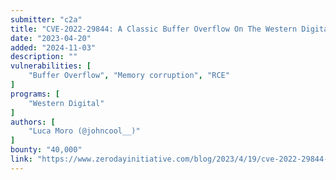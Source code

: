 ```yaml
---
submitter: "c2a"
title: "CVE-2022-29844: A Classic Buffer Overflow On The Western Digital My Cloud Pro Series PR4100"
date: "2023-04-20"
added: "2024-11-03"
description: ""
vulnerabilities: [
    "Buffer Overflow", "Memory corruption", "RCE"
]
programs: [
    "Western Digital"
]
authors: [
    "Luca Moro (@johncool__)"
]
bounty: "40,000"
link: "https://www.zerodayinitiative.com/blog/2023/4/19/cve-2022-29844-a-classic-buffer-overflow-on-the-western-digital-my-cloud-pro-series-pr4100"
---
```




